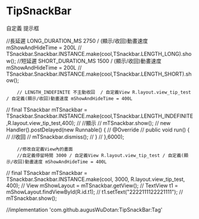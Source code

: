 # TipSnackBar
自定義 提示框

 //長延遲 LONG_DURATION_MS 2750  / (顯示/收回)動畫速度 mShowAndHideTime = 200L
//        TSnackbar.Snackbar.INSTANCE.make(cool,TSnackbar.LENGTH_LONG).show();
        //短延遲 SHORT_DURATION_MS 1500  / (顯示/收回)動畫速度 mShowAndHideTime = 200L
//        TSnackbar.Snackbar.INSTANCE.make(cool,TSnackbar.LENGTH_SHORT).show();

        // LENGTH_INDEFINITE 不主動收回  / 自定義View R.layout.view_tip_test / 自定義(顯示/收回)動畫速度 mShowAndHideTime = 400L
//        final TSnackbar mTSnackbar = TSnackbar.Snackbar.INSTANCE.make(cool,TSnackbar.LENGTH_INDEFINITE,R.layout.view_tip_test,400);
//        //顯示
//        mTSnackbar.show();
//        new Handler().postDelayed(new Runnable() {
//            @Override
//            public void run() {
//                //收回
//                mTSnackbar.dismiss();
//            }
//        },6000);

        //修改自定義View內的畫面
        //自定義停留時間 3000 / 自定義View R.layout.view_tip_test / 自定義(顯示/收回)動畫速度 mShowAndHideTime = 400L
//        final TSnackbar mTSnackbar = TSnackbar.Snackbar.INSTANCE.make(cool, 3000, R.layout.view_tip_test, 400);
//        View mShowLayout = mTSnackbar.getView();
//        TextView t1 = mShowLayout.findViewById(R.id.t1);
//        t1.setText("2222111122221111");
//        mTSnackbar.show();

//implementation 'com.github.augusWuDotan:TipSnackBar:Tag'
